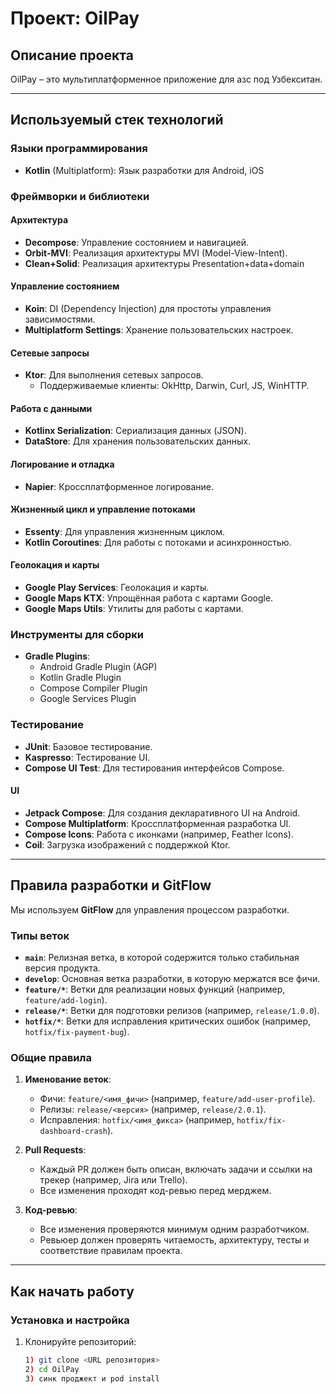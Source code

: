 # Проект: OilPay

## Описание проекта

OilPay – это мультиплатформенное приложение для азс под Узбекситан.

---

## Используемый стек технологий

### Языки программирования
- **Kotlin** (Multiplatform): Язык разработки для Android, iOS

### Фреймворки и библиотеки

#### Архитектура
- **Decompose**: Управление состоянием и навигацией.
- **Orbit-MVI**: Реализация архитектуры MVI (Model-View-Intent).
- **Clean+Solid**: Реализация архитектуры Presentation+data+domain

#### Управление состоянием
- **Koin**: DI (Dependency Injection) для простоты управления зависимостями.
- **Multiplatform Settings**: Хранение пользовательских настроек.

#### Сетевые запросы
- **Ktor**: Для выполнения сетевых запросов.
    - Поддерживаемые клиенты: OkHttp, Darwin, Curl, JS, WinHTTP.

#### Работа с данными
- **Kotlinx Serialization**: Сериализация данных (JSON).
- **DataStore**: Для хранения пользовательских данных.

#### Логирование и отладка
- **Napier**: Кроссплатформенное логирование.

#### Жизненный цикл и управление потоками
- **Essenty**: Для управления жизненным циклом.
- **Kotlin Coroutines**: Для работы с потоками и асинхронностью.

#### Геолокация и карты
- **Google Play Services**: Геолокация и карты.
- **Google Maps KTX**: Упрощённая работа с картами Google.
- **Google Maps Utils**: Утилиты для работы с картами.

### Инструменты для сборки
- **Gradle Plugins**:
    - Android Gradle Plugin (AGP)
    - Kotlin Gradle Plugin
    - Compose Compiler Plugin
    - Google Services Plugin
### Тестирование
- **JUnit**: Базовое тестирование.
- **Kaspresso**: Тестирование UI.
- **Compose UI Test**: Для тестирования интерфейсов Compose.

#### UI
- **Jetpack Compose**: Для создания декларативного UI на Android.
- **Compose Multiplatform**: Кроссплатформенная разработка UI.
- **Compose Icons**: Работа с иконками (например, Feather Icons).
- **Coil**: Загрузка изображений с поддержкой Ktor.


---

## Правила разработки и GitFlow

Мы используем **GitFlow** для управления процессом разработки.

### Типы веток

- **`main`**: Релизная ветка, в которой содержится только стабильная версия продукта.
- **`develop`**: Основная ветка разработки, в которую мержатся все фичи.
- **`feature/*`**: Ветки для реализации новых функций (например, `feature/add-login`).
- **`release/*`**: Ветки для подготовки релизов (например, `release/1.0.0`).
- **`hotfix/*`**: Ветки для исправления критических ошибок (например, `hotfix/fix-payment-bug`).



### Общие правила

1. **Именование веток**:
    - Фичи: `feature/<имя_фичи>` (например, `feature/add-user-profile`).
    - Релизы: `release/<версия>` (например, `release/2.0.1`).
    - Исправления: `hotfix/<имя_фикса>` (например, `hotfix/fix-dashboard-crash`).

2. **Pull Requests**:
    - Каждый PR должен быть описан, включать задачи и ссылки на трекер (например, Jira или Trello).
    - Все изменения проходят код-ревью перед мерджем.

3. **Код-ревью**:
    - Все изменения проверяются минимум одним разработчиком.
    - Ревьюер должен проверять читаемость, архитектуру, тесты и соответствие правилам проекта.


---

## Как начать работу

### Установка и настройка

1. Клонируйте репозиторий:
   ```bash
   1) git clone <URL репозитория>
   2) cd OilPay
   3) синк проджект и pod install 